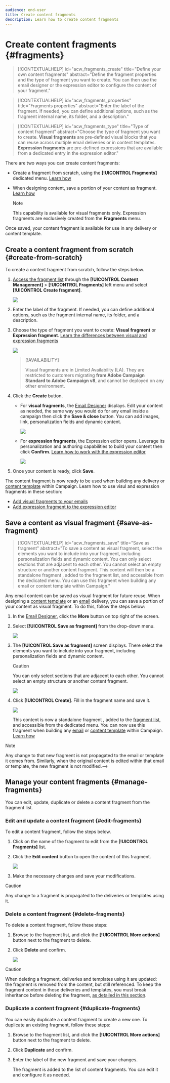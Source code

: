 ```yaml
---
audience: end-user
title: Create content fragments
description: Learn how to create content fragments
---
```


# Create content fragments {#fragments}

>[!CONTEXTUALHELP]
>id="acw_fragments_create"
>title="Define your own content fragments"
>abstract="Define the fragment properties and the type of fragment you want to create. You can then use the email designer or the expression editor to configure the content of your fragment."
<!-- pas vu dans l'UI-->

>[!CONTEXTUALHELP]
>id="acw_fragments_properties"
>title="Fragments properties"
>abstract="Enter the label of the fragment. If needed, you can define additional options, such as the fragment internal name, its folder, and a description."

>[!CONTEXTUALHELP]
>id="acw_fragments_type"
>title="Type of content fragment"
>abstract="Choose the type of fragment you want to create. **Visual fragments** are pre-defined visual blocks that you can reuse across multiple email deliveries or in content templates. **Expression fragments** are pre-defined expressions that are available from a dedicated entry in the expression editor."

There are two ways you can create content fragments:

* Create a fragment from scratch, using the **[!UICONTROL Fragments]** dedicated menu. [Learn how](#create-from-scratch)
* When designing content, save a portion of your content as fragment. [Learn how](#save-as-fragment)

    >[!NOTE]
    >
    >This capability is available for visual fragments only. Expression fragments are exclusively created from the **Fragments** menu.

Once saved, your content fragment is available for use in any delivery or content template.

## Create a content fragment from scratch {#create-from-scratch}

To create a content fragment from scratch, follow the steps below.

1. [Access the fragment list](#access-manage-fragments) through the **[!UICONTROL Content Management]** > **[!UICONTROL Fragments]** left menu and select **[!UICONTROL Create fragment]**.

    ![](assets/fragments-list.png)

1. Enter the label of the fragment. If needed, you can define additional options, such as the fragment internal name, its folder, and a description.

1. Choose the type of fragment you want to create: **Visual fragment** or **Expression fragment**. [Learn the differences between visual and expression fragments](fragments.md)

    ![](assets/fragment-create.png)

    >[!AVAILABILITY]
    >
    >Visual fragments are in Limited Availability (LA). They are restricted to customers migrating **from Adobe Campaign Standard to Adobe Campaign v8**, and cannot be deployed on any other environment.
    
1. Click the **Create** button.

    * For **visual fragments**, the [Email Designer](../email/get-started-email-designer.md) displays. Edit your content as needed, the same way you would do for any email inside a campaign then click the **Save & close** button. You can add images, link, personalization fields and dynamic content.

        ![](assets/fragment-designer.png)

    * For **expression fragments**, the Expression editor opens. Leverage its personalization and authoring capabilities to build your content then click **Confirm**. [Learn how to work with the expression editor](../personalization/personalize.md)

        ![](assets/fragment-expression.png)

1. Once your content is ready, click **Save**.

The content fragment is now ready to be used when building any delivery or [content template](../email/use-email-templates.md) within Campaign. Learn how to use visul and expression fragments in these section:
* [Add visual fragments to your emails](use-visual-fragments.md)
* [Add expression fragment to the expression editor](use-expression-fragments.md)

## Save a content as visual fragment {#save-as-fragment}

>[!CONTEXTUALHELP]
>id="acw_fragments_save"
>title="Save as fragment"
>abstract="To save a content as visual fragment, select the elements you want to include into your fragment, including personalization fields and dynamic content. You can only select sections that are adjacent to each other. You cannot select an empty structure or another content fragment. This content will then be a standalone fragment , added to the fragment list, and accessible from the dedicated menu. You can use this fragment when building any email or content template within Campaign."
<!--pas vu dans l'UI-->

Any email content can be saved as visual fragment for future reuse. When designing a [content template](../email/use-email-templates.md) or an [email](../email/get-started-email-designer.md) delivery, you can save a portion of your content as visual fragment. To do this, follow the steps below:

1. In the [Email Designer](../email/get-started-email-designer.md), click the **More** button on top right of the screen.

1. Select **[!UICONTROL Save as fragment]** from the drop-down menu.

    ![](assets/fragment-save-as.png)

1. The **[!UICONTROL Save as fragment]** screen displays. There select the elements you want to include into your fragment, including personalization fields and dynamic content.

    >[!CAUTION]
    >
    >You can only select sections that are adjacent to each other. You cannot select an empty structure or another content fragment.

    ![](assets/fragment-save-as-screen.png)

1. Click **[!UICONTROL Create]**. Fill in the fragment name and save it.

    ![](assets/fragment-save-confirm.png)

    This content is now a standalone fragment , added to the [fragment list](#manage-fragments), and accessible from the dedicated menu. You can now use this fragment when building any [email](../email/get-started-email-designer.md) or [content template](../email/use-email-templates.md) within Campaign. [Learn how](../content/use-visual-fragments.md)

>[!NOTE]
>
>Any change to that new fragment is not propagated to the email or template it comes from. Similarly, when the original content is edited within that email or template, the new fragment is not modified.-->

## Manage your content fragments {#manage-fragments}

You can edit, update, duplicate or delete a content fragment from the fragment list.

### Edit and update a content fragment {#edit-fragments}

To edit a content fragment, follow the steps below.

1. Click on the name of the fragment to edit from the **[!UICONTROL Fragments]** list.
1. Click the **Edit content** button to open the content of this fragment.

    ![](assets/fragment-edit-content.png)

1. Make the necessary changes and save your modifications.

>[!CAUTION]
>
>Any change to a fragment is propagated to the deliveries or templates using it. 

### Delete a content fragment {#delete-fragments}

To delete a content fragment, follow these steps:

1. Browse to the fragment list, and click the **[!UICONTROL More actions]** button next to the fragment to delete. 
1. Click **Delete** and confirm.

    ![](assets/fragment-list-more-actions.png)

>[!CAUTION]
>
>When deleting a fragment, deliveries and templates using it are updated: the fragment is removed from the content, but still referenced. To keep the fragment content in those deliveries and templates, you must break inheritance before deleting the fragment, [as detailed in this section](use-visual-fragments.md#break-inheritance).

### Duplicate a content fragment {#duplicate-fragments}

You can easily duplicate a content fragment to create a new one. To duplicate an existing fragment, follow these steps:

1. Browse to the fragment list, and click the **[!UICONTROL More actions]** button next to the fragment to delete. 
1. Click **Duplicate** and confirm.
1. Enter the label of the new fragment and save your changes.

    The fragment is added to the list of content fragments. You can edit it and configure it as needed.
